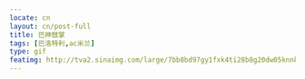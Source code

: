 ```yaml
---
locate: cn
layout: cn/post-full
title: 巴神鼓掌
tags: [巴洛特利,ac米兰]
type: gif
featimg: http://tva2.sinaimg.com/large/7bb8bd97gy1fxk4ti28b8g20dw05knnk.gif
---
```

